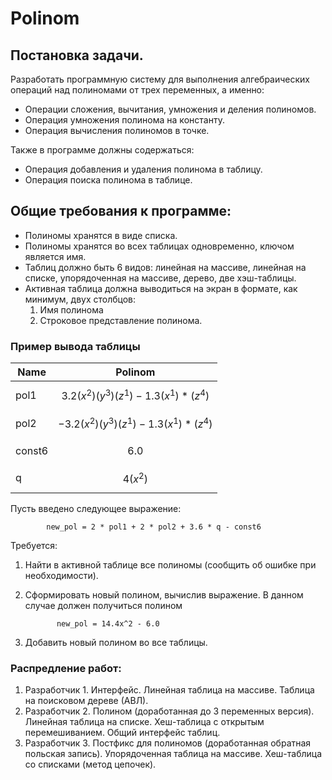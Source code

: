 # Polinom
## Постановка задачи.

Разработать программную систему для выполнения алгебраических операций над полиномами от 
трех переменных, а именно:

+ Операции сложения, вычитания, умножения и деления полиномов.
+ Операция умножения полинома на константу.
+ Операция вычисления полиномов в точке.

Также в программе должны содержаться: 

+ Операция добавления и удаления полинома в таблицу.
+ Операция поиска полинома в таблице.

## Общие требования к программе: 

+ Полиномы хранятся в виде списка.
+ Полиномы хранятся во всех таблицах одновременно, ключом является имя.
+ Таблиц должно быть 6 видов: линейная на массиве, линейная на списке, упорядоченная на 
массиве, дерево, две хэш-таблицы.
+ Активная таблица должна выводиться на экран в формате, как 
минимум, двух столбцов: 
  1) Имя полинома
  2) Строковое представление полинома.

### Пример вывода таблицы

Name | Polinom
--- | ---
pol1 | $${3.2(x^2)(y^3)(z^1) - 1.3(x^1)*(z^4)}$$
pol2 | $${-3.2(x^2)(y^3)(z^1) - 1.3(x^1)*(z^4)}$$
const6 | $${6.0}$$
q | $${4(x^2)}$$

Пусть введено следующее выражение:

            new_pol = 2 * pol1 + 2 * pol2 + 3.6 * q - const6

Требуется:

1. Найти в активной таблице все полиномы (сообщить об ошибке при необходимости).
2. Сформировать новый полином, вычислив выражение. В данном случае должен получиться 
полином         

              new_pol = 14.4x^2 - 6.0
3. Добавить новый полином во все таблицы.

### Распредление работ:

1. Разработчик 1. Интерфейс. Линейная таблица на массиве. Таблица на поисковом дереве 
(АВЛ).
2. Разработчик 2. Полином (доработанная до 3 переменных версия). Линейная таблица на 
списке. Хеш-таблица с открытым перемешиванием. Общий интерфейс таблиц.
3. Разработчик 3. Постфикс для полиномов (доработанная обратная польская запись). 
Упорядоченная таблица на массиве. Хеш-таблица со списками (метод цепочек).
